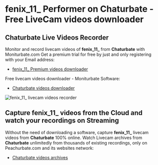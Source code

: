 # fenix_11_ Performer on Chaturbate - Free LiveCam videos downloader

## Chaturbate Live Videos Recorder

Monitor and record livecam videos of **fenix_11_** from **Chaturbate** with Moniturbate.com
Get a premium trial for free by just and only registering with your Email address:
* [fenix_11_ Premium videos downloader](https://moniturbate.com/request-demo-licence-key.html)

Free livecam videos downloader - Moniturbate Software:
* [Chaturbate videos downloader](https://moniturbate.com/moniturbate-download-software.html)

![fenix_11_ livecam videos recorder](https://peachurnet.com/templates/moniturbate-software.png)


## Capture fenix_11_ videos from the Cloud and watch your recordings on Streaming

Without the need of downloading a software, capture **fenix_11_** livecam videos from **Chaturbate** 100% online.
Watch Livecam archives from **Chaturbate** unlimitedly from thousands of existing recordings, only on Peachurbate.com and its websites network:
* [Chaturbate videos archives](https://peachurnet.com/)